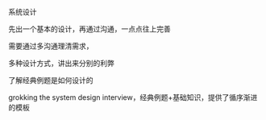系统设计

先出一个基本的设计，再通过沟通，一点点往上完善

需要通过多沟通理清需求，

多种设计方式，讲出来分别的利弊

了解经典例题是如何设计的

grokking the system design interview，经典例题+基础知识，提供了循序渐进的模板
